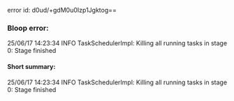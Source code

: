 error id: d0ud/+gdM0u0Izp1Jgktog==
### Bloop error:

25/06/17 14:23:34 INFO TaskSchedulerImpl: Killing all running tasks in stage 0: Stage finished
#### Short summary: 

25/06/17 14:23:34 INFO TaskSchedulerImpl: Killing all running tasks in stage 0: Stage finished